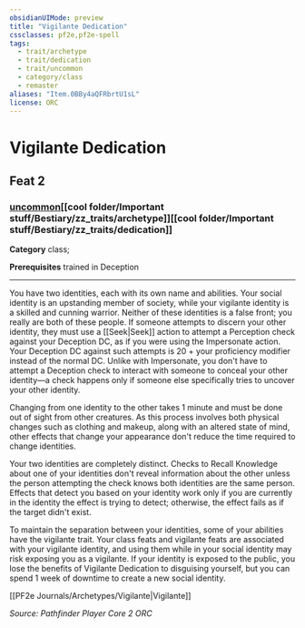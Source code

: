 ```yaml
---
obsidianUIMode: preview
title: "Vigilante Dedication"
cssclasses: pf2e,pf2e-spell
tags:
  - trait/archetype
  - trait/dedication
  - trait/uncommon
  - category/class
  - remaster
aliases: "Item.0BBy4aQFRbrtU1sL"
license: ORC
---
```

# Vigilante Dedication
## Feat 2
### [uncommon](cool%20folder/Important%20stuff/Bestiary/zz_traits/uncommon.md "Uncommon Rarity Trait")[[cool folder/Important stuff/Bestiary/zz_traits/archetype]][[cool folder/Important stuff/Bestiary/zz_traits/dedication]]

**Category** class; 



**Prerequisites** trained in Deception
* * *
You have two identities, each with its own name and abilities. Your social identity is an upstanding member of society, while your vigilante identity is a skilled and cunning warrior. Neither of these identities is a false front; you really are both of these people. If someone attempts to discern your other identity, they must use a [[Seek|Seek]] action to attempt a Perception check against your Deception DC, as if you were using the Impersonate action. Your Deception DC against such attempts is 20 + your proficiency modifier instead of the normal DC. Unlike with Impersonate, you don't have to attempt a Deception check to interact with someone to conceal your other identity—a check happens only if someone else specifically tries to uncover your other identity.

Changing from one identity to the other takes 1 minute and must be done out of sight from other creatures. As this process involves both physical changes such as clothing and makeup, along with an altered state of mind, other effects that change your appearance don't reduce the time required to change identities.

Your two identities are completely distinct. Checks to Recall Knowledge about one of your identities don't reveal information about the other unless the person attempting the check knows both identities are the same person. Effects that detect you based on your identity work only if you are currently in the identity the effect is trying to detect; otherwise, the effect fails as if the target didn't exist.

To maintain the separation between your identities, some of your abilities have the vigilante trait. Your class feats and vigilante feats are associated with your vigilante identity, and using them while in your social identity may risk exposing you as a vigilante. If your identity is exposed to the public, you lose the benefits of Vigilante Dedication to disguising yourself, but you can spend 1 week of downtime to create a new social identity.

[[PF2e Journals/Archetypes/Vigilante|Vigilante]]

*Source: Pathfinder Player Core 2*
*ORC*